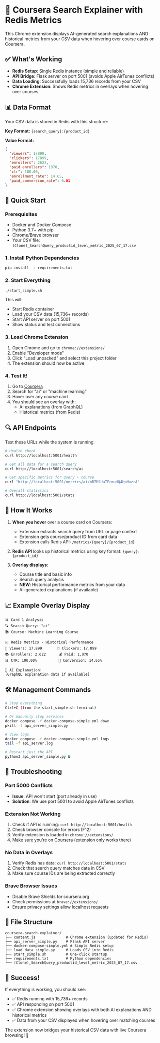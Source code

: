 # 🚀 Coursera Search Explainer with Redis Metrics

This Chrome extension displays AI-generated search explanations AND historical metrics from your CSV data when hovering over course cards on Coursera.

## ✅ What's Working

- **Redis Setup**: Single Redis instance (simple and reliable)
- **API Bridge**: Flask server on port 5001 (avoids Apple AirTunes conflicts)
- **Data Loading**: Successfully loads 15,736 records from your CSV
- **Chrome Extension**: Shows Redis metrics in overlays when hovering over courses

## 📊 Data Format

Your CSV data is stored in Redis with this structure:

**Key Format:** `{search_query}:{product_id}`

**Value Format:**
```json
{
  "viewers": 17899,
  "clickers": 17899, 
  "enrollers": 2622,
  "paid_enrollers": 1070,
  "ctr": 100.00,
  "enrollment_rate": 14.65,
  "paid_conversion_rate": 0.01
}
```

## 🚀 Quick Start

### Prerequisites
- Docker and Docker Compose
- Python 3.7+ with pip
- Chrome/Brave browser
- Your CSV file: `(Clone)_SearchQuery_productid_level_metric_2025_07_17.csv`

### 1. Install Python Dependencies
```bash
pip install -r requirements.txt
```

### 2. Start Everything
```bash
./start_simple.sh
```

This will:
- Start Redis container
- Load your CSV data (15,736+ records)
- Start API server on port 5001
- Show status and test connections

### 3. Load Chrome Extension
1. Open Chrome and go to `chrome://extensions/`
2. Enable "Developer mode"
3. Click "Load unpacked" and select this project folder
4. The extension should now be active

### 4. Test It!
1. Go to [Coursera](https://coursera.org)
2. Search for "ai" or "machine learning"
3. Hover over any course card
4. You should see an overlay with:
   - AI explanations (from GraphQL)
   - Historical metrics (from Redis)

## 🔍 API Endpoints

Test these URLs while the system is running:

```bash
# Health check
curl http://localhost:5001/health

# Get all data for a search query
curl http://localhost:5001/search/ai

# Get specific metrics for query + course
curl "http://localhost:5001/metrics/ai/mR7MlUaTEemuHQ4HpHozrA"

# Overall statistics
curl http://localhost:5001/stats
```

## 🎯 How It Works

1. **When you hover** over a course card on Coursera:
   - Extension extracts search query from URL or page context
   - Extension gets course/product ID from card data
   - Extension calls Redis API: `/metrics/{query}/{product_id}`

2. **Redis API** looks up historical metrics using key format: `{query}:{product_id}`

3. **Overlay displays**:
   - Course title and basic info
   - Search query analysis
   - **NEW**: Historical performance metrics from your data
   - AI-generated explanations (if available)

## 📈 Example Overlay Display

```
📊 Card 1 Analysis
🔍 Search Query: "ai"  
📚 Course: Machine Learning Course

📈 Redis Metrics - Historical Performance
👀 Viewers: 17,899       🖱️ Clickers: 17,899
📚 Enrollers: 2,622      💰 Paid: 1,070
📊 CTR: 100.00%          🎯 Conversion: 14.65%

🤖 AI Explanation:
[GraphQL explanation data if available]
```

## 🛠️ Management Commands

```bash
# Stop everything
Ctrl+C (from the start_simple.sh terminal)

# Or manually stop services
docker compose -f docker-compose-simple.yml down
pkill -f api_server_simple.py

# View logs
docker compose -f docker-compose-simple.yml logs
tail -f api_server.log

# Restart just the API
python3 api_server_simple.py &
```

## 🐛 Troubleshooting

### Port 5000 Conflicts
- **Issue**: API won't start (port already in use)
- **Solution**: We use port 5001 to avoid Apple AirTunes conflicts

### Extension Not Working
1. Check if API is running: `curl http://localhost:5001/health`
2. Check browser console for errors (F12)
3. Verify extension is loaded in `chrome://extensions/`
4. Make sure you're on Coursera (extension only works there)

### No Data in Overlays
1. Verify Redis has data: `curl http://localhost:5001/stats`
2. Check that search query matches data in CSV
3. Make sure course IDs are being extracted correctly

### Brave Browser Issues
- Disable Brave Shields for coursera.org
- Check permissions at `brave://extensions/`
- Ensure privacy settings allow localhost requests

## 📁 File Structure

```
coursera-search-explainer/
├── content.js              # Chrome extension (updated for Redis)
├── api_server_simple.py    # Flask API server
├── docker-compose-simple.yml # Simple Redis setup
├── load_data_simple.py     # Loads CSV into Redis
├── start_simple.sh         # One-click startup
├── requirements.txt        # Python dependencies
└── (Clone)_SearchQuery_productid_level_metric_2025_07_17.csv
```

## 🎉 Success!

If everything is working, you should see:
- ✅ Redis running with 15,736+ records
- ✅ API responding on port 5001
- ✅ Chrome extension showing overlays with both AI explanations AND historical metrics
- ✅ Data from your CSV displayed when hovering over matching courses

The extension now bridges your historical CSV data with live Coursera browsing! 🚀 